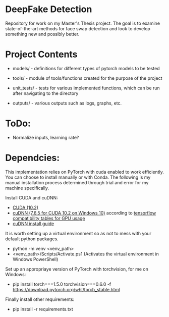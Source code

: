 # DeepFake Detection

Repository for work on my Master's Thesis project. The goal is to examine state-of-the-art methods for face swap detection and look to develop something new and possibly better.

# Project Contents

* models/ - definitions for different types of pytorch models to be tested

* tools/ - module of tools/functions created for the purpose of the project

* unit_tests/ - tests for various implemented functions, which can be run after navigating to the directory

* outputs/ - various outputs such as logs, graphs, etc.

# ToDo:

* Normalize inputs, learning rate?

# Dependcies:

This implementation relies on PyTorch with cuda enabled to work efficiently. You can choose to install manually or with Conda. The following is my manual installation process determined through trial and error for my machine specifically.

Install CUDA and cuDNN:
* [CUDA (10.2)](https://developer.nvidia.com/cuda-toolkit-archive)
* [cuDNN (7.6.5 for CUDA 10.2 on Windows 10)](https://developer.nvidia.com/rdp/cudnn-download) according to [tensorflow compatibility tables for GPU usage](https://www.tensorflow.org/install/source)
* [cuDNN install guide](https://docs.nvidia.com/deeplearning/sdk/cudnn-install/index.html)

It is worth setting up a virtual environment so as not to mess with your default python packages.
* python -m venv <venv_path>
* <venv_path>/Scripts/Activate.ps1 (Activates the virtual environment in Windows PowerShell)

Set up an appropriaye version of PyTorch with torchvision, for me on Windows:
* pip install torch===1.5.0 torchvision===0.6.0 -f https://download.pytorch.org/whl/torch_stable.html

Finally install other requirements:
* pip install -r requirements.txt